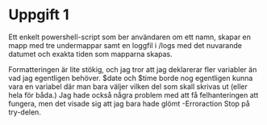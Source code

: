 # Uppgift 1
Ett enkelt powershell-script som ber användaren om ett namn, skapar en mapp med tre undermappar samt en loggfil i /logs med det nuvarande datumet och exakta tiden som mapparna skapas.

Formatteringen är lite stökig, och jag tror att jag deklarerar fler variabler än vad jag egentligen behöver. $date och $time borde nog egentligen kunna vara en variabel där man bara väljer vilken del som skall skrivas ut (eller hela för båda.) Jag hade också några problem med att få felhanteringen att fungera, men det visade sig att jag bara hade glömt -Erroraction Stop på try-delen.
